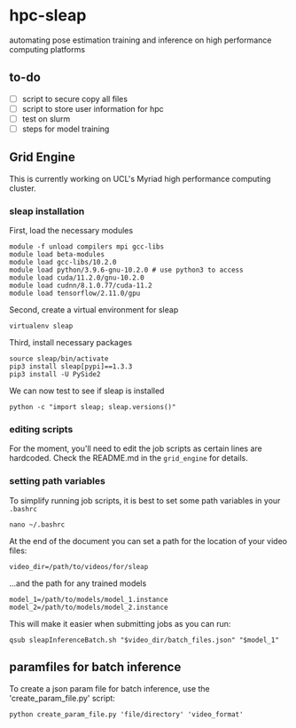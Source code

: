 # hpc-sleap
automating pose estimation training and inference on high performance computing platforms

## to-do

- [ ] script to secure copy all files
- [ ] script to store user information for hpc
- [ ] test on slurm
- [ ] steps for model training

## Grid Engine 
This is currently working on UCL's Myriad high performance computing cluster.

### sleap installation
First, load the necessary modules
```commandline
module -f unload compilers mpi gcc-libs
module load beta-modules
module load gcc-libs/10.2.0
module load python/3.9.6-gnu-10.2.0 # use python3 to access
module load cuda/11.2.0/gnu-10.2.0
module load cudnn/8.1.0.77/cuda-11.2
module load tensorflow/2.11.0/gpu
```
Second, create a virtual environment for sleap
```commandline 
virtualenv sleap
```
Third, install necessary packages
```commandline
source sleap/bin/activate
pip3 install sleap[pypi]==1.3.3
pip3 install -U PySide2
```
We can now test to see if sleap is installed
```commandline
python -c "import sleap; sleap.versions()"
```

### editing scripts
For the moment, you'll need to edit the job scripts as certain lines are hardcoded. Check the README.md in the ``grid_engine`` for details.

### setting path variables
To simplify running job scripts, it is best to set some path variables in your ``.bashrc``
```commandline
nano ~/.bashrc
```
At the end of the document you can set a path for the location of your video files:
```shell
video_dir=/path/to/videos/for/sleap
```
...and the path for any trained models
```shell
model_1=/path/to/models/model_1.instance
model_2=/path/to/models/model_2.instance
```
This will make it easier when submitting jobs as you can run:
```commandline
qsub sleapInferenceBatch.sh "$video_dir/batch_files.json" "$model_1"
```

## paramfiles for batch inference
To create a json param file for batch inference, use the 'create_param_file.py' script:
```commandline
python create_param_file.py 'file/directory' 'video_format'
```
